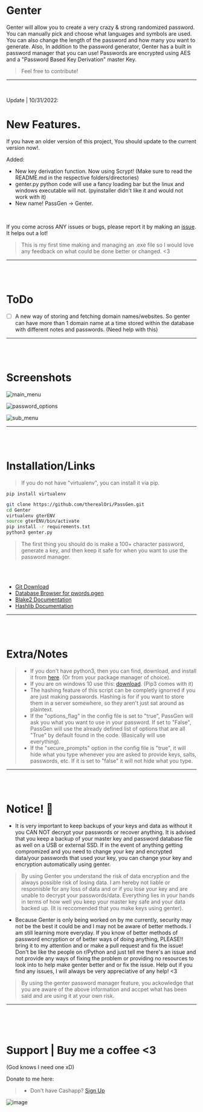 # Genter
Genter will allow you to create a very crazy & strong randomized password.
You can manually pick and choose what languages and symbols are used. You can also change the length of the password and how many you want to generate. Also, In addition to the password generator, Genter has a built in password manager that you can use! Passwords are encrypted using AES and a "Password Based Key Derivation" master Key.
> Feel free to contribute!
__ __

<br />

Update | 10/31/2022:
# New Features.
If you have an older version of this project, You should update to the current version now!.

Added:
- New key derivation function. Now using Scrypt! (Make sure to read the README.md in the respective folders/directories)
- genter.py python code will use a fancy loading bar but the linux and windows executable will not. (pyinstaller didn't like it and would not work with it)
- New name! PassGen -> Genter.

<br />

If you come across ANY issues or bugs, please report it by making an [issue](https://github.com/therealOri/Genter/issues). It helps out a lot!
> This is my first time making and managing an .exe file so I would love any feedback on what could be done better or changed. <3
__ __

<br />
<br />

# ToDo
- [ ] A new way of storing and fetching domain names/websites. So genter can have more than 1 domain name at a time stored within the database with different notes and passwords. (Need help with this)
__ __

<br />
<br />

# Screenshots

![main_menu](https://user-images.githubusercontent.com/45724082/198920455-234d4600-45af-4eeb-ae6e-b2f1f8a037a7.png)

![password_options](https://user-images.githubusercontent.com/45724082/198920472-73b5f648-1584-4df0-b05c-4210c45b7115.png)

![sub_menu](https://user-images.githubusercontent.com/45724082/198920479-62971b93-efb2-4f60-a257-157242264494.png)

__ __




<br />
<br />

# Installation/Links

> If you do not have "virtualenv", you can install it via pip.
```mkd
pip install virtualenv
```

```zsh
git clone https://github.com/therealOri/PassGen.git
cd Genter
virtualenv gterENV
source gterENV/bin/activate
pip install -r requirements.txt
python3 genter.py
```
> The first thing you should do is make a 100+ character password, generate a key, and then keep it safe for when you want to use the password manager.

<br />
<br />

- [Git Download](https://git-scm.com/downloads)
- [Database Browser for pwords.pgen](https://sqlitebrowser.org/dl/)
- [Blake2 Documentation](https://www.blake2.net)
- [Hashlib Documentation](https://docs.python.org/3/library/hashlib.html)
__ __

<br />
<br />

# Extra/Notes
> - If you don't have python3, then you can find, download, and install it from [here](https://www.python.org/downloads/). (Or from your package manager of choice).
> - If you are on windows 10 use this: [download](https://www.python.org/ftp/python/3.11.0/python-3.11.0-amd64.exe). (Pip3 comes with it)
> - The hashing feature of this script can be completly ignorred if you are just making passwords. Hashing is for if you want to store them in a server somewhere, so they aren't just sat around as plaintext.
> - If the "options_flag" in the config file is set to "true", PassGen will ask you what you want to use in your password. If set to "False", PassGen will use the already defined list of options that are all "True" by default found in the code. (Basically will use everything).
> - If the "secure_prompts" option in the config file is "true", it will hide what you type whenever you are asked to provide keys, salts, passwords, etc. If it is set to "false" it will not hide what you type.
__ __

<br />
<br />

# Notice! 💢
- It is very important to keep backups of your keys and data as without it you CAN NOT decrypt your passwords or recover anything. It is advised that you keep a backup of your master key and password database file as well on a USB or external SSD. If in the event of anything getting compromized and you need to change your key and encrypted data/your passwords that used your key, you can change your key and encryption automatically using genter.

> By using Genter you understand the risk of data encryption and the always possible risk of losing data. I am hereby not liable or responisble for any loss of data and or if you lose your key and are unable to decrypt your passwords/data. Everything lies in your hands in terms of how well you keep your master key safe and your data backed up. (It is reccomended that you make keys using genter).

- Because Genter is only being worked on by me currently, security may not be the best it could be and I may not be aware of better methods. I am still learning more everyday. If you know of better methods of password encryption or of better ways of doing anything, PLEASE!! bring it to my attention and or make a pull request and fix the issue! Don't be like the people on r/Python and just tell me there's an issue and not provide any ways of fixing the problem or providing no resources to look into to help make genter better and or fix the issue. Help out if you find any issues, I will always be very appreciative of any help! <3

> By using the genter password manager feature, you ackowledge that you are aware of the above information and accpet what has been said and are using it at your own risk.
__ __


<br />
<br />
<br />

# Support  |  Buy me a coffee <3
(God knows I need one xD)

Donate to me here:
> - Don't have Cashapp? [Sign Up](https://cash.app/app/TKWGCRT)

![image](https://user-images.githubusercontent.com/45724082/158000721-33c00c3e-68bb-4ee3-a2ae-aefa549cfb33.png)
